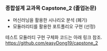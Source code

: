 ### 종합설계 교과목 Capstone_2 (졸업논문)

- 머신러닝을 활용한 시나리오 분석 (폐기)
- 모듈러리티를 활용한 포트폴리오 구현 (선정)

테스트 모듈러티 구현 구체화 코드는 아래 링크 참조.
https://github.com/easyDong19/capstone_2